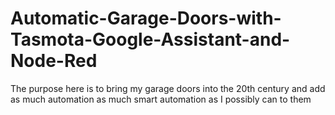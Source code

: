 # Automatic-Garage-Doors-with-Tasmota-Google-Assistant-and-Node-Red
The purpose here is to bring my garage doors into the 20th century and add as much automation as much smart automation as I possibly can to them
